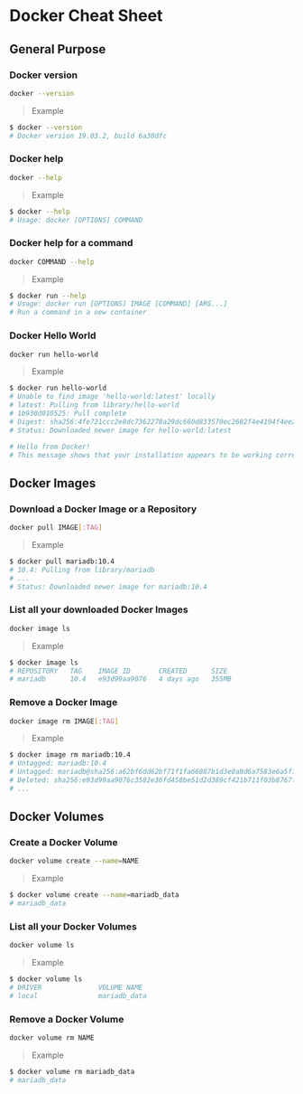 # Docker Cheat Sheet

## General Purpose

### Docker version

```sh
docker --version
```

> Example

```sh
$ docker --version
# Docker version 19.03.2, build 6a30dfc
```

### Docker help

```sh
docker --help
```

> Example

```sh
$ docker --help
# Usage: docker [OPTIONS] COMMAND
```

### Docker help for a command

```sh
docker COMMAND --help
```

> Example

```sh
$ docker run --help
# Usage: docker run [OPTIONS] IMAGE [COMMAND] [ARG...]
# Run a command in a new container
```

### Docker Hello World

```sh
docker run hello-world
```

> Example

```sh
$ docker run hello-world
# Unable to find image 'hello-world:latest' locally
# latest: Pulling from library/hello-world
# 1b930d010525: Pull complete
# Digest: sha256:4fe721ccc2e8dc7362278a29dc660d833570ec2682f4e4194f4ee23e415e1064
# Status: Downloaded newer image for hello-world:latest

# Hello from Docker!
# This message shows that your installation appears to be working correctly.
```

## Docker Images

### Download a Docker Image or a Repository

```sh
docker pull IMAGE[:TAG]
```

> Example

```sh
$ docker pull mariadb:10.4
# 10.4: Pulling from library/mariadb
# ...
# Status: Downloaded newer image for mariadb:10.4
```

### List all your downloaded Docker Images

```sh
docker image ls
```

> Example

```sh
$ docker image ls
# REPOSITORY   TAG    IMAGE ID       CREATED      SIZE
# mariadb      10.4   e93d99aa9076   4 days ago   355MB
```

### Remove a Docker Image

```sh
docker image rm IMAGE[:TAG]
```

> Example

```sh
$ docker image rm mariadb:10.4
# Untagged: mariadb:10.4
# Untagged: mariadb@sha256:a62bf6dd62bf71f1fa66887b1d3e0a9d6a7583e6a5ff08df4e53f4451d2c1571
# Deleted: sha256:e93d99aa9076c3582e36fd458be51d2d389cf421b711f03b8767f156be4d2cfb
# ...
```

## Docker Volumes

### Create a Docker Volume

```sh
docker volume create --name=NAME
```

> Example

```sh
$ docker volume create --name=mariadb_data
# mariadb_data
```

### List all your Docker Volumes

```sh
docker volume ls
```

> Example

```sh
$ docker volume ls
# DRIVER              VOLUME NAME
# local               mariadb_data
```

### Remove a Docker Volume

```sh
docker volume rm NAME
```

> Example

```sh
$ docker volume rm mariadb_data
# mariadb_data
```

